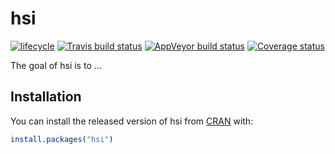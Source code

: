 
<!-- README.md is generated from README.Rmd. Please edit that file -->

# hsi

[![lifecycle](https://img.shields.io/badge/lifecycle-experimental-orange.svg)](https://www.tidyverse.org/lifecycle/#experimental)
[![Travis build
status](https://travis-ci.org/poissonconsulting/hsi.svg?branch=master)](https://travis-ci.org/poissonconsulting/hsi)
[![AppVeyor build
status](https://ci.appveyor.com/api/projects/status/github/poissonconsulting/hsi?branch=master&svg=true)](https://ci.appveyor.com/project/poissonconsulting/hsi)
[![Coverage
status](https://codecov.io/gh/poissonconsulting/hsi/branch/master/graph/badge.svg)](https://codecov.io/github/poissonconsulting/hsi?branch=master)

The goal of hsi is to …

## Installation

You can install the released version of hsi from
[CRAN](https://CRAN.R-project.org) with:

``` r
install.packages("hsi")
```
